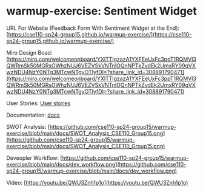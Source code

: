 # warmup-exercise: Sentiment Widget

URL For Website (Feedback Form With Sentiment Widget at the End): [https://cse110-sp24-group15.github.io/warmup-exercise/](https://cse110-sp24-group15.github.io/warmup-exercise/)

Miro Design Boad: [https://miro.com/welcomeonboard/YXlTTlgzazA1YXFEeUxFc3ppT1RQMVl3QWRmSk50MGRsOWhzNUJ6VEZVSkVNTnlOQnNPTkZvdEk2UmxRY09qVXwzNDU4NzY0NTg3MTcwNTgyOTIyfDI=?share_link_id=308891790471](https://miro.com/welcomeonboard/YXlTTlgzazA1YXFEeUxFc3ppT1RQMVl3QWRmSk50MGRsOWhzNUJ6VEZVSkVNTnlOQnNPTkZvdEk2UmxRY09qVXwzNDU4NzY0NTg3MTcwNTgyOTIyfDI=?share_link_id=308891790471)

User Stories: [User stories](https://github.com/cse110-sp24-group15/warmup-exercise/blob/main/stories/user_stories.md)

Documentation: [docs](https://github.com/cse110-sp24-group15/warmup-exercise/blob/main/docs/documentation.md)

SWOT Analysis: [https://github.com/cse110-sp24-group15/warmup-exercise/blob/main/docs/SWOT_Analysis_CSE110_Group15.png](https://github.com/cse110-sp24-group15/warmup-exercise/blob/main/docs/SWOT_Analysis_CSE110_Group15.png)

Deveopler Workflow: [https://github.com/cse110-sp24-group15/warmup-exercise/blob/main/docs/dev_workflow.png](https://github.com/cse110-sp24-group15/warmup-exercise/blob/main/docs/dev_workflow.png)

Video: [https://youtu.be/QWU3Znh1p1o](https://youtu.be/QWU3Znh1p1o)
